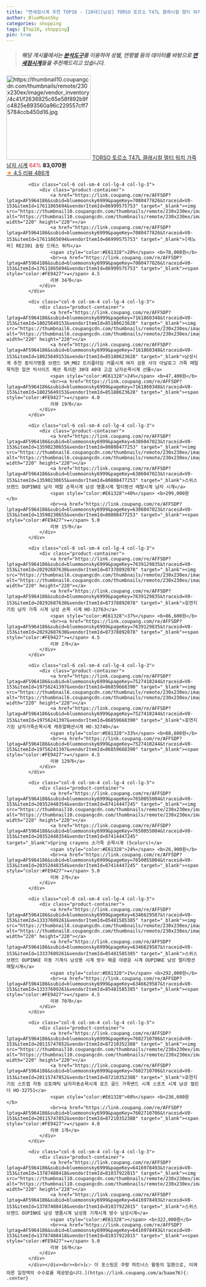 ```yaml
---
title: "면세점시계 추천 TOP10 - [20대][남성] TORSO 토르소 T47L 클래시컬 멀티 워치 가죽 남자 시계"
author: BlueMoonSky
categories: shopping
tags: [Top10, shopping]
pin: true
---
```


> ##### 해당 게시물에서는 [**분석도구**](https://itemscout.io/)를 이용하여 **성별**, **연령별** 등의 데이터를 바탕으로 [**면세점시계**](https://link.coupang.com/a/baae76)들을 추천해드리고 있습니다.
<div class="container"><div class="row">
            <div class="col-6 col-sm-4 col-lg-4 col-lg-3">
                <div class="product-container">
                    <a href="https://link.coupang.com/re/AFFSDP?lptag=AF5964186&subid=bluemoonsky6999&pageKey=7361280194&traceid=V0-153&itemId=18966205885&vendorItemId=85850402490" target="_blank"><img src="https://thumbnail10.coupangcdn.com/thumbnails/remote/230x230ex/image/vendor_inventory/4c41/f2636925c65e58f892b9fc4825e893560a96c229557cff75784ccb450d16.jpg" alt="https://thumbnail10.coupangcdn.com/thumbnails/remote/230x230ex/image/vendor_inventory/4c41/f2636925c65e58f892b9fc4825e893560a96c229557cff75784ccb450d16.jpg" width="220" height="220"></a>
                    <a href="https://link.coupang.com/re/AFFSDP?lptag=AF5964186&subid=bluemoonsky6999&pageKey=7361280194&traceid=V0-153&itemId=18966205885&vendorItemId=85850402490" target="_blank">TORSO 토르소 T47L 클래시컬 멀티 워치 가죽 남자 시계</a>
                    <span style="color:#E61328">64%</span> <b>83,070원</b>
                    <br><a href="https://link.coupang.com/re/AFFSDP?lptag=AF5964186&subid=bluemoonsky6999&pageKey=7361280194&traceid=V0-153&itemId=18966205885&vendorItemId=85850402490" target="_blank"><span style="color:#FE9427">★</span> 4.5
                    리뷰 486개</a>
                </div>
            </div>
            
            <div class="col-6 col-sm-4 col-lg-4 col-lg-3">
                <div class="product-container">
                    <a href="https://link.coupang.com/re/AFFSDP?lptag=AF5964186&subid=bluemoonsky6999&pageKey=7080477826&traceid=V0-153&itemId=17611865694&vendorItemId=86999575753" target="_blank"><img src="https://thumbnail10.coupangcdn.com/thumbnails/remote/230x230ex/image/vendor_inventory/cd84/88c37e483bd5df8e93d28c5182cf8f8d7791298a3e3934f0f23b41b173be.jpg" alt="https://thumbnail10.coupangcdn.com/thumbnails/remote/230x230ex/image/vendor_inventory/cd84/88c37e483bd5df8e93d28c5182cf8f8d7791298a3e3934f0f23b41b173be.jpg" width="220" height="220"></a>
                    <a href="https://link.coupang.com/re/AFFSDP?lptag=AF5964186&subid=bluemoonsky6999&pageKey=7080477826&traceid=V0-153&itemId=17611865694&vendorItemId=86999575753" target="_blank">[레노마] RE2301 슬림 드레스 워치</a>
                    <span style="color:#E61328">20%</span> <b>78,000원</b>
                    <br><a href="https://link.coupang.com/re/AFFSDP?lptag=AF5964186&subid=bluemoonsky6999&pageKey=7080477826&traceid=V0-153&itemId=17611865694&vendorItemId=86999575753" target="_blank"><span style="color:#FE9427">★</span> 4.5
                    리뷰 34개</a>
                </div>
            </div>
            
            <div class="col-6 col-sm-4 col-lg-4 col-lg-3">
                <div class="product-container">
                    <a href="https://link.coupang.com/re/AFFSDP?lptag=AF5964186&subid=bluemoonsky6999&pageKey=7161860348&traceid=V0-153&itemId=18025649153&vendorItemId=85180623628" target="_blank"><img src="https://thumbnail6.coupangcdn.com/thumbnails/remote/230x230ex/image/vendor_inventory/10b8/9ddcb115e28b3654f8f5e18902e7e9e5e88c86232978b30bd0c16564132b.jpg" alt="https://thumbnail6.coupangcdn.com/thumbnails/remote/230x230ex/image/vendor_inventory/10b8/9ddcb115e28b3654f8f5e18902e7e9e5e88c86232978b30bd0c16564132b.jpg" width="220" height="220"></a>
                    <a href="https://link.coupang.com/re/AFFSDP?lptag=AF5964186&subid=bluemoonsky6999&pageKey=7161860348&traceid=V0-153&itemId=18025649153&vendorItemId=85180623628" target="_blank">남성시계 추천 중저가명품 브랜드 SM_M02 트리플타임 커플시계 여자 공용 사각 아날로그 가죽 메탈 묵직한 알큰 빅사이즈 패션 특이한 30대 40대 고급 남자손목시계 선물</a>
                    <span style="color:#E61328">24%</span> <b>47,400원</b>
                    <br><a href="https://link.coupang.com/re/AFFSDP?lptag=AF5964186&subid=bluemoonsky6999&pageKey=7161860348&traceid=V0-153&itemId=18025649153&vendorItemId=85180623628" target="_blank"><span style="color:#FE9427">★</span> 4.0
                    리뷰 19개</a>
                </div>
            </div>
            
            <div class="col-6 col-sm-4 col-lg-4 col-lg-3">
                <div class="product-container">
                    <a href="https://link.coupang.com/re/AFFSDP?lptag=AF5964186&subid=bluemoonsky6999&pageKey=6386047023&traceid=V0-153&itemId=13590230655&vendorItemId=80808477253" target="_blank"><img src="https://thumbnail6.coupangcdn.com/thumbnails/remote/230x230ex/image/vendor_inventory/8533/a0166f832ef46d4ff74998ed52591b38186bc9c8d04923910a311a578b3c.jpg" alt="https://thumbnail6.coupangcdn.com/thumbnails/remote/230x230ex/image/vendor_inventory/8533/a0166f832ef46d4ff74998ed52591b38186bc9c8d04923910a311a578b3c.jpg" width="220" height="220"></a>
                    <a href="https://link.coupang.com/re/AFFSDP?lptag=AF5964186&subid=bluemoonsky6999&pageKey=6386047023&traceid=V0-153&itemId=13590230655&vendorItemId=80808477253" target="_blank">스위스 브랜드 OUPINKE 남자 메탈 손목시계 남성 명품시계 멀티펑션 메탈시계 남자 시계</a>
                    <span style="color:#E61328">40%</span> <b>299,000원</b>
                    <br><a href="https://link.coupang.com/re/AFFSDP?lptag=AF5964186&subid=bluemoonsky6999&pageKey=6386047023&traceid=V0-153&itemId=13590230655&vendorItemId=80808477253" target="_blank"><span style="color:#FE9427">★</span> 5.0
                    리뷰 15개</a>
                </div>
            </div>
            
            <div class="col-6 col-sm-4 col-lg-4 col-lg-3">
                <div class="product-container">
                    <a href="https://link.coupang.com/re/AFFSDP?lptag=AF5964186&subid=bluemoonsky6999&pageKey=7639129835&traceid=V0-153&itemId=20292687630&vendorItemId=87378892078" target="_blank"><img src="https://thumbnail6.coupangcdn.com/thumbnails/remote/230x230ex/image/vendor_inventory/4faf/b5b20e22a4c4f9a389c97a73ab8c73139ff76baeb649e9d3982994acd7f5.jpg" alt="https://thumbnail6.coupangcdn.com/thumbnails/remote/230x230ex/image/vendor_inventory/4faf/b5b20e22a4c4f9a389c97a73ab8c73139ff76baeb649e9d3982994acd7f5.jpg" width="220" height="220"></a>
                    <a href="https://link.coupang.com/re/AFFSDP?lptag=AF5964186&subid=bluemoonsky6999&pageKey=7639129835&traceid=V0-153&itemId=20292687630&vendorItemId=87378892078" target="_blank">호연지기킹 남자 가죽 시계 남성 손목 시계 HO-32763</a>
                    <span style="color:#E61328">37%</span> <b>86,600원</b>
                    <br><a href="https://link.coupang.com/re/AFFSDP?lptag=AF5964186&subid=bluemoonsky6999&pageKey=7639129835&traceid=V0-153&itemId=20292687630&vendorItemId=87378892078" target="_blank"><span style="color:#FE9427">★</span> 4.5
                    리뷰 2개</a>
                </div>
            </div>
            
            <div class="col-6 col-sm-4 col-lg-4 col-lg-3">
                <div class="product-container">
                    <a href="https://link.coupang.com/re/AFFSDP?lptag=AF5964186&subid=bluemoonsky6999&pageKey=7527410244&traceid=V0-153&itemId=19756241397&vendorItemId=86859668390" target="_blank"><img src="https://thumbnail6.coupangcdn.com/thumbnails/remote/230x230ex/image/vendor_inventory/0fc9/591c58a3b105fbc49334a22dc63be6b97ef24fc23702185fb3936ac93ac4.jpg" alt="https://thumbnail6.coupangcdn.com/thumbnails/remote/230x230ex/image/vendor_inventory/0fc9/591c58a3b105fbc49334a22dc63be6b97ef24fc23702185fb3936ac93ac4.jpg" width="220" height="220"></a>
                    <a href="https://link.coupang.com/re/AFFSDP?lptag=AF5964186&subid=bluemoonsky6999&pageKey=7527410244&traceid=V0-153&itemId=19756241397&vendorItemId=86859668390" target="_blank">호연지기킹 남자가죽손목시계 캐쥬얼패션시계 HO-32740</a>
                    <span style="color:#E61328">33%</span> <b>68,600원</b>
                    <br><a href="https://link.coupang.com/re/AFFSDP?lptag=AF5964186&subid=bluemoonsky6999&pageKey=7527410244&traceid=V0-153&itemId=19756241397&vendorItemId=86859668390" target="_blank"><span style="color:#FE9427">★</span> 4.5
                    리뷰 129개</a>
                </div>
            </div>
            
            <div class="col-6 col-sm-4 col-lg-4 col-lg-3">
                <div class="product-container">
                    <a href="https://link.coupang.com/re/AFFSDP?lptag=AF5964186&subid=bluemoonsky6999&pageKey=7650055004&traceid=V0-153&itemId=20352448354&vendorItemId=87414447245" target="_blank"><img src="https://thumbnail10.coupangcdn.com/thumbnails/remote/230x230ex/image/vendor_inventory/f5f2/2ea3de148cdae21162dabedd33405ab71b66a5d2d11aed48234f591ad283.jpg" alt="https://thumbnail10.coupangcdn.com/thumbnails/remote/230x230ex/image/vendor_inventory/f5f2/2ea3de148cdae21162dabedd33405ab71b66a5d2d11aed48234f591ad283.jpg" width="220" height="220"></a>
                    <a href="https://link.coupang.com/re/AFFSDP?lptag=AF5964186&subid=bluemoonsky6999&pageKey=7650055004&traceid=V0-153&itemId=20352448354&vendorItemId=87414447245" target="_blank">Spring crayons 소가죽 손목시계 (5colors)</a>
                    <span style="color:#E61328">24%</span> <b>26,900원</b>
                    <br><a href="https://link.coupang.com/re/AFFSDP?lptag=AF5964186&subid=bluemoonsky6999&pageKey=7650055004&traceid=V0-153&itemId=20352448354&vendorItemId=87414447245" target="_blank"><span style="color:#FE9427">★</span> 5.0
                    리뷰 2개</a>
                </div>
            </div>
            
            <div class="col-6 col-sm-4 col-lg-4 col-lg-3">
                <div class="product-container">
                    <a href="https://link.coupang.com/re/AFFSDP?lptag=AF5964186&subid=bluemoonsky6999&pageKey=6346629587&traceid=V0-153&itemId=13337609261&vendorItemId=85481585385" target="_blank"><img src="https://thumbnail8.coupangcdn.com/thumbnails/remote/230x230ex/image/vendor_inventory/ec38/2fabece1da674d0c4ae2f1f91e385ce2ce0340bd34ec77c3623abd49a17f.jpg" alt="https://thumbnail8.coupangcdn.com/thumbnails/remote/230x230ex/image/vendor_inventory/ec38/2fabece1da674d0c4ae2f1f91e385ce2ce0340bd34ec77c3623abd49a17f.jpg" width="220" height="220"></a>
                    <a href="https://link.coupang.com/re/AFFSDP?lptag=AF5964186&subid=bluemoonsky6999&pageKey=6346629587&traceid=V0-153&itemId=13337609261&vendorItemId=85481585385" target="_blank">스위스 브랜드 OUPINKE 자동 기계식 남성용 시계 방수 해골 야광운 시계 OUPINKE 남성 멀티펑션 메탈시계</a>
                    <span style="color:#E61328">1%</span> <b>292,000원</b>
                    <br><a href="https://link.coupang.com/re/AFFSDP?lptag=AF5964186&subid=bluemoonsky6999&pageKey=6346629587&traceid=V0-153&itemId=13337609261&vendorItemId=85481585385" target="_blank"><span style="color:#FE9427">★</span> 4.5
                    리뷰 70개</a>
                </div>
            </div>
            
            <div class="col-6 col-sm-4 col-lg-4 col-lg-3">
                <div class="product-container">
                    <a href="https://link.coupang.com/re/AFFSDP?lptag=AF5964186&subid=bluemoonsky6999&pageKey=7602710706&traceid=V0-153&itemId=20115747852&vendorItemId=87210352388" target="_blank"><img src="https://thumbnail10.coupangcdn.com/thumbnails/remote/230x230ex/image/vendor_inventory/ad4f/72e57b4017b8d00f6cd6d3c6eb4c8475a979083d892ab1032d6bd7e3b79b.jpg" alt="https://thumbnail10.coupangcdn.com/thumbnails/remote/230x230ex/image/vendor_inventory/ad4f/72e57b4017b8d00f6cd6d3c6eb4c8475a979083d892ab1032d6bd7e3b79b.jpg" width="220" height="220"></a>
                    <a href="https://link.coupang.com/re/AFFSDP?lptag=AF5964186&subid=bluemoonsky6999&pageKey=7602710706&traceid=V0-153&itemId=20115747852&vendorItemId=87210352388" target="_blank">호연지기킹 스트랩 자동 오토매틱 남자자동손목시계 로즈 골드 가죽밴드 시계 스포츠 시계 남성 캘린더 HO-32751</a>
                    <span style="color:#E61328">60%</span> <b>236,600원</b>
                    <br><a href="https://link.coupang.com/re/AFFSDP?lptag=AF5964186&subid=bluemoonsky6999&pageKey=7602710706&traceid=V0-153&itemId=20115747852&vendorItemId=87210352388" target="_blank"><span style="color:#FE9427">★</span> 4.0
                    리뷰 1개</a>
                </div>
            </div>
            
            <div class="col-6 col-sm-4 col-lg-4 col-lg-3">
                <div class="product-container">
                    <a href="https://link.coupang.com/re/AFFSDP?lptag=AF5964186&subid=bluemoonsky6999&pageKey=6416978493&traceid=V0-153&itemId=13787488418&vendorItemId=81037922015" target="_blank"><img src="https://thumbnail10.coupangcdn.com/thumbnails/remote/230x230ex/image/vendor_inventory/56e7/afc88eeb170ed6f2aa934a4a179394f484164c3d82075fec4afa7803514a.jpg" alt="https://thumbnail10.coupangcdn.com/thumbnails/remote/230x230ex/image/vendor_inventory/56e7/afc88eeb170ed6f2aa934a4a179394f484164c3d82075fec4afa7803514a.jpg" width="220" height="220"></a>
                    <a href="https://link.coupang.com/re/AFFSDP?lptag=AF5964186&subid=bluemoonsky6999&pageKey=6416978493&traceid=V0-153&itemId=13787488418&vendorItemId=81037922015" target="_blank">스위스 브랜드 OUPINKE 남성 명품시계 남성용 기계시계 방수 남성시계</a>
                    <span style="color:#E61328"></span> <b>322,000원</b>
                    <br><a href="https://link.coupang.com/re/AFFSDP?lptag=AF5964186&subid=bluemoonsky6999&pageKey=6416978493&traceid=V0-153&itemId=13787488418&vendorItemId=81037922015" target="_blank"><span style="color:#FE9427">★</span> 5.0
                    리뷰 16개</a>
                </div>
            </div>
            </div></div><br><br>[👉 이 포스팅은 쿠팡 파트너스 활동의 일환으로, 이에 따른 일정액의 수수료를 제공받습니다.](https://link.coupang.com/a/baae76){: .center}